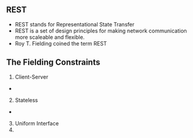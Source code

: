 ## REST
* REST stands for Representational State Transfer
* REST is a set of design principles for making network communication more scaleable and flexible.
* Roy T. Fielding coined the term REST

## The Fielding Constraints
1) Client-Server
  * 
2) Stateless
  * 
3) Uniform Interface
4) 